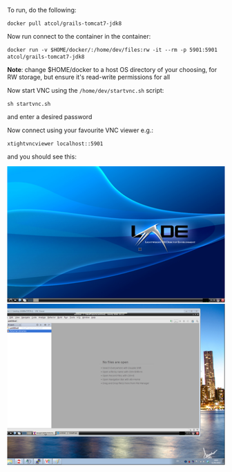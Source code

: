To run, do the following:
	
	docker pull atcol/grails-tomcat7-jdk8

Now run connect to the container in the container:

	docker run -v $HOME/docker/:/home/dev/files:rw -it --rm -p 5901:5901 atcol/grails-tomcat7-jdk8

**Note**: change $HOME/docker to a host OS directory of your choosing, for RW storage, but ensure it's read-write permissions for all

Now start VNC using the `/home/dev/startvnc.sh` script:

	sh startvnc.sh

and enter a desired password

Now connect using your favourite VNC viewer e.g.:

	xtightvncviewer localhost::5901

and you should see this:

![Docker JEE development desktop environment](screenshot.png)
![Docker JEE development desktop environment](screenshot-intellij-vnc-windows.png)
